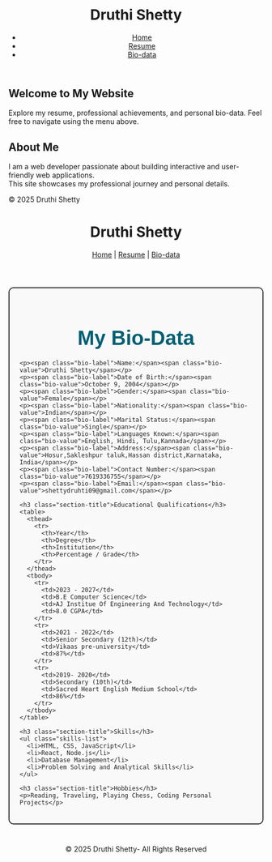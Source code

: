 
<!DOCTYPE html>
<html lang="en">
<head>
  <meta charset="UTF-8">
  <title>Druthi Shetty – Personal Website</title>
  <meta name="viewport" content="width=device-width, initial-scale=1">
  <link rel="stylesheet" href="style.css">
</head>
<body>
  <header>
    <h1>Druthi Shetty</h1>
    <nav>
      <ul>
        <li><a href="index.html">Home</a></li>
        <li><a href="resume.html">Resume</a></li>
        <li><a href="biodata.html">Bio-data</a></li>
      </ul>
    </nav>
  </header>
  <main>
    <section id="welcome">
      <h2>Welcome to My Website</h2>
      <p>Explore my resume, professional achievements, and personal bio-data. Feel free to navigate using the menu above.</p>
    </section>
    <section id="about">
      <h2>About Me</h2>
      <p>
        I am a web developer passionate about building interactive and user-friendly web applications.<br>
        This site showcases my professional journey and personal details. 
      </p>
    </section>
  </main>
  <footer>
    &copy; 2025 Druthi Shetty
  </footer>
</body>
</html>

<!DOCTYPE html>
<html lang="en">
<head>
  <meta charset="UTF-8">
  <title>Bio-data - Druthi Shetty</title>
  <meta name="viewport" content="width=device-width, initial-scale=1">
  <link rel="stylesheet" href="style.css">
  <style>
    /* Basic styles specific to biodata page */
    .bio-container {
      max-width: 700px;
      margin: 40px auto;
      padding: 20px;
      border: 2px solid #333;
      border-radius: 10px;
      background-color: #f9f9f9;
      font-family: Arial, sans-serif;
      color: #222;
    }
    .bio-heading {
      text-align: center;
      font-size: 2.5rem;
      margin-bottom: 20px;
      color: #005f73;
    }
    .bio-label {
      font-weight: bold;
      margin-top: 15px;
    }
    .bio-value {
      margin-left: 10px;
    }
    .section-title {
      margin-top: 30px;
      font-size: 1.8rem;
      border-bottom: 2px solid #005f73;
      padding-bottom: 5px;
      color: #0a9396;
    }
    ul.skills-list {
      list-style-type: square;
      padding-left: 20px;
    }
  </style>
</head>
<body>
  <header>
    <h1>Druthi Shetty</h1>
    <nav>
      <a href="index.html">Home</a> |
      <a href="resume.html">Resume</a> |
      <a href="biodata.html">Bio-data</a>
    </nav>
  </header>

  <div class="bio-container">
    <h2 class="bio-heading">My Bio-Data</h2>

    <p><span class="bio-label">Name:</span><span class="bio-value">Druthi Shetty</span></p>
    <p><span class="bio-label">Date of Birth:</span><span class="bio-value">October 9, 2004</span></p>
    <p><span class="bio-label">Gender:</span><span class="bio-value">Female</span></p>
    <p><span class="bio-label">Nationality:</span><span class="bio-value">Indian</span></p>
    <p><span class="bio-label">Marital Status:</span><span class="bio-value">Single</span></p>
    <p><span class="bio-label">Languages Known:</span><span class="bio-value">English, Hindi, Tulu,Kannada</span></p>
    <p><span class="bio-label">Address:</span><span class="bio-value">Hosur,Sakleshpur taluk,Hassan district,Karnataka, India</span></p>
    <p><span class="bio-label">Contact Number:</span><span class="bio-value">7619336755</span></p>
    <p><span class="bio-label">Email:</span><span class="bio-value">shettydruhti09@gmail.com</span></p>

    <h3 class="section-title">Educational Qualifications</h3>
    <table>
      <thead>
        <tr>
          <th>Year</th>
          <th>Degree</th>
          <th>Institution</th>
          <th>Percentage / Grade</th>
        </tr>
      </thead>
      <tbody>
        <tr>
          <td>2023 - 2027</td>
          <td>B.E Computer Science</td>
          <td>AJ Institue Of Engineering And Technology</td>
          <td>8.0 CGPA</td>
        </tr>
        <tr>
          <td>2021 - 2022</td>
          <td>Senior Secondary (12th)</td>
          <td>Vikaas pre-university</td>
          <td>87%</td>
        </tr>
        <tr>
          <td>2019- 2020</td>
          <td>Secondary (10th)</td>
          <td>Sacred Heart English Medium School</td>
          <td>86%</td>
        </tr>
      </tbody>
    </table>

    <h3 class="section-title">Skills</h3>
    <ul class="skills-list">
      <li>HTML, CSS, JavaScript</li>
      <li>React, Node.js</li>
      <li>Database Management</li>
      <li>Problem Solving and Analytical Skills</li>
    </ul>

    <h3 class="section-title">Hobbies</h3>
    <p>Reading, Traveling, Playing Chess, Coding Personal Projects</p>
  </div>

  <footer>
    <p style="text-align: center; margin-top: 40px;">&copy; 2025 Druthi Shetty- All Rights Reserved</p>
  </footer>
</body>
</html>